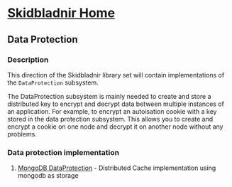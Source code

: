 # [Skidbladnir Home](../../README.md)

## Data Protection

### Description

This direction of the Skidbladnir library set will contain implementations of the `DataProtection` subsystem.

The DataProtection subsystem is mainly needed to create and store a distributed key to encrypt and decrypt data between multiple instances of an application. For example, to encrypt an autoisation cookie with a key stored in the data protection subsystem. This allows you to create and encrypt a cookie on one node and decrypt it on another node without any problems.

### Data protection implementation

1. [MongoDB DataProtection](Skidbladnir.DataProtection.MongoDb/README.md) - Distributed Cache implementation using mongodb as storage
